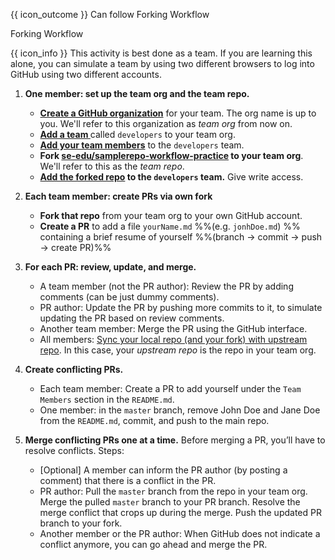 <span id="prereqs"><panel src="../../revisionControl/forkingWorkflow/unit-inElsewhere-asFlat.md" boilerplate header="%%{{ icon_prereq }} Revision Control → Forking Workflow%%" popup-url="{{ baseUrl }}/revisionControl/forkingWorkflow" /></span>

<span id="outcomes">{{ icon_outcome }} Can follow Forking Workflow</span>

<span id="title">Forking Workflow</span>

<div id="body">

{{ icon_info }} This activity is best done as a team. If you are learning this alone, you can simulate a team by using two different browsers to log into GitHub using two different accounts.   

1. **One member: set up the team org and the team repo.**
   * **[Create a GitHub organization](https://help.github.com/articles/creating-a-new-organization-from-scratch/)** for your team. The org name is up to you. We'll refer to this organization as _team org_ from now on. 
   * **[Add a team ](https://help.github.com/enterprise/2.10/admin/guides/user-management/creating-teams/)** called `developers` to your team org. 
   * **[Add your team members](https://help.github.com/enterprise/2.0/admin/guides/user-management/adding-or-inviting-people-to-teams/)** to the `developers` team.
   * **Fork [se-edu/samplerepo-workflow-practice](https://github.com/se-edu/samplerepo-workflow-practice) to your team org**. We'll refer to this as the _team repo_.
   * **[Add the forked repo](https://help.github.com/articles/managing-team-access-to-an-organization-repository/) to the `developers` team.** Give write access.
   
2. **Each team member: create PRs via own fork** 
   * **Fork that repo** from your team org to your own GitHub account.
   * **Create a PR** to add a file `yourName.md` %%(e.g. `jonhDoe.md`)&nbsp;%% containing a brief resume of yourself %%(branch → commit → push → create PR)%%
   
3. **For each PR: review, update, and merge.** 
   * A team member (not the PR author): Review the PR by adding comments (can be just dummy comments).
   * PR author: Update the PR by pushing more commits to it, to simulate updating the PR based on review comments.
   * Another team member: Merge the PR using the GitHub interface.
   * All members: [Sync your local repo (and your fork) with upstream repo](https://help.github.com/articles/syncing-a-fork/). In this case, your _upstream repo_ is the repo in your team org.
   
4. **Create conflicting PRs.**
   * Each team member: Create a PR to add yourself under the `Team Members` section in the `README.md`.
   * One member: in the `master` branch, remove John Doe and Jane Doe from the `README.md`, commit, and push to the main repo.
   
5. **Merge conflicting PRs one at a time.** Before merging a PR, you’ll have to resolve conflicts. Steps:
   * [Optional] A member can inform the PR author (by posting a comment) that there is a conflict in the PR.
   * PR author: Pull the `master` branch from the repo in your team org. Merge the pulled `master` branch to your PR branch. Resolve the merge conflict that crops up during the merge. Push the updated PR branch to your fork.
   * Another member or the PR author: When GitHub does not indicate a conflict anymore, you can go ahead and merge the PR.

</div>

<div id="extras">
</div>
